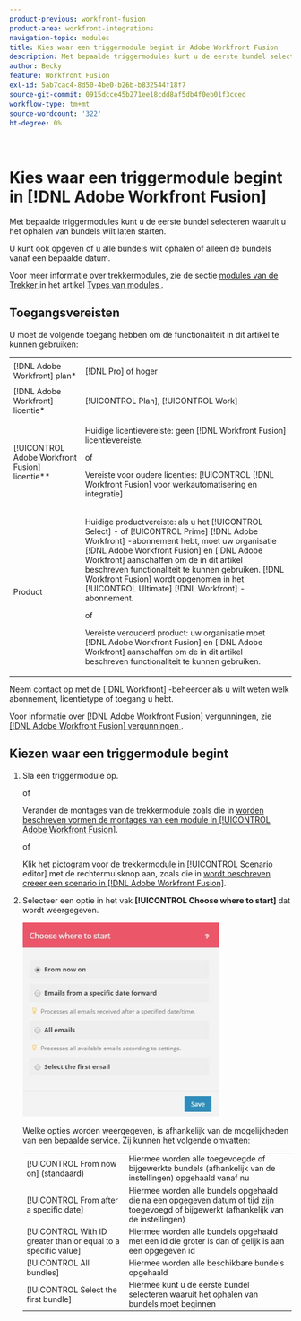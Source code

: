 ```yaml
---
product-previous: workfront-fusion
product-area: workfront-integrations
navigation-topic: modules
title: Kies waar een triggermodule begint in Adobe Workfront Fusion
description: Met bepaalde triggermodules kunt u de eerste bundel selecteren waaruit u het ophalen van bundels wilt laten starten.
author: Becky
feature: Workfront Fusion
exl-id: 5ab7cac4-8d50-4be0-b26b-b832544f18f7
source-git-commit: 0915dcce45b271ee18cdd8af5db4f0eb01f3cced
workflow-type: tm+mt
source-wordcount: '322'
ht-degree: 0%

---
```


# Kies waar een triggermodule begint in [!DNL Adobe Workfront Fusion]

Met bepaalde triggermodules kunt u de eerste bundel selecteren waaruit u het ophalen van bundels wilt laten starten.

U kunt ook opgeven of u alle bundels wilt ophalen of alleen de bundels vanaf een bepaalde datum.

Voor meer informatie over trekkermodules, zie de sectie [ modules van de Trekker ](../../workfront-fusion/modules/module-types.md#triggers) in het artikel [ Types van modules ](../../workfront-fusion/modules/module-types.md).

## Toegangsvereisten

U moet de volgende toegang hebben om de functionaliteit in dit artikel te kunnen gebruiken:

<table style="table-layout:auto">
 <col> 
 <col> 
 <tbody> 
  <tr> 
    <td role="rowheader">[!DNL Adobe Workfront] plan*</td> 
   <td> <p>[!DNL Pro] of hoger</p> </td> 
  </tr> 
  <tr data-mc-conditions=""> 
   <td role="rowheader">[!DNL Adobe Workfront] licentie*</td> 
   <td> <p>[!UICONTROL Plan], [!UICONTROL Work]</p> </td> 
  </tr> 
  <tr> 
   <td role="rowheader">[!UICONTROL Adobe Workfront Fusion] licentie**</td> 
   <td>
   <p>Huidige licentievereiste: geen [!DNL Workfront Fusion] licentievereiste.</p>
   <p>of</p>
   <p>Vereiste voor oudere licenties: [!UICONTROL [!DNL Workfront Fusion] voor werkautomatisering en integratie] </p>
   </td> 
  </tr> 
  <tr> 
   <td role="rowheader">Product</td> 
   <td>
   <p>Huidige productvereiste: als u het [!UICONTROL Select] - of [!UICONTROL Prime] [!DNL Adobe Workfront] -abonnement hebt, moet uw organisatie [!DNL Adobe Workfront Fusion] en [!DNL Adobe Workfront] aanschaffen om de in dit artikel beschreven functionaliteit te kunnen gebruiken. [!DNL Workfront Fusion] wordt opgenomen in het [!UICONTROL Ultimate] [!DNL Workfront] -abonnement.</p>
   <p>of</p>
   <p>Vereiste verouderd product: uw organisatie moet [!DNL Adobe Workfront Fusion] en [!DNL Adobe Workfront] aanschaffen om de in dit artikel beschreven functionaliteit te kunnen gebruiken.</p>
   </td> 
  </tr> 
 </tbody> 
</table>

Neem contact op met de [!DNL Workfront] -beheerder als u wilt weten welk abonnement, licentietype of toegang u hebt.

Voor informatie over [!DNL Adobe Workfront Fusion] vergunningen, zie [[!DNL Adobe Workfront Fusion]  vergunningen ](../../workfront-fusion/get-started/license-automation-vs-integration.md).

## Kiezen waar een triggermodule begint

1. Sla een triggermodule op.

   of

   Verander de montages van de trekkermodule zoals die in [ worden beschreven vormen de montages van een module in [!UICONTROL Adobe Workfront Fusion]](../../workfront-fusion/modules/configure-a-modules-settings.md).

   of

   Klik het pictogram voor de trekkermodule in [!UICONTROL Scenario editor] met de rechtermuisknop aan, zoals die in [ wordt beschreven creeer een scenario in  [!DNL Adobe Workfront Fusion]](../../workfront-fusion/scenarios/create-a-scenario.md).

1. Selecteer een optie in het vak **[!UICONTROL Choose where to start]** dat wordt weergegeven.

   ![](assets/choose-where-to-start-350x346.jpg)

   Welke opties worden weergegeven, is afhankelijk van de mogelijkheden van een bepaalde service. Zij kunnen het volgende omvatten:

   <table style="table-layout:auto">
        <tr>
            <td>[!UICONTROL From now on] (standaard)</td>
            <td>Hiermee worden alle toegevoegde of bijgewerkte bundels (afhankelijk van de instellingen) opgehaald vanaf nu</td>
        </tr>
        <tr>
            <td>[!UICONTROL From after a specific date]</td>
            <td>Hiermee worden alle bundels opgehaald die na een opgegeven datum of tijd zijn toegevoegd of bijgewerkt (afhankelijk van de instellingen)</td>
        </tr>
        <tr>
            <td>[!UICONTROL With ID greater than or equal to a specific value]</td>
            <td>Hiermee worden alle bundels opgehaald met een id die groter is dan of gelijk is aan een opgegeven id</td> 
        </tr>
        <tr>
            <td>[!UICONTROL All bundles]</td>
            <td>Hiermee worden alle beschikbare bundels opgehaald</td>
        </tr>
        <tr>
            <td>[!UICONTROL Select the first bundle]</td>
            <td>Hiermee kunt u de eerste bundel selecteren waaruit het ophalen van bundels moet beginnen</td>
        </tr>
   </table>
